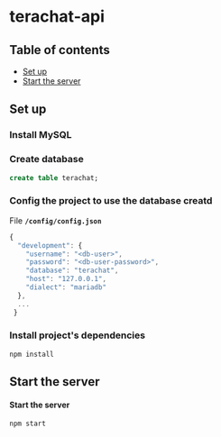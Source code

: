 # terachat-api

## Table of contents
- [Set up](#set-up)
- [Start the server](#start-the-server)

## Set up
### Install MySQL

### Create database
```sql
create table terachat;
```

### Config the project to use the database creatd
File **`/config/config.json`**
```js
{
  "development": {
    "username": "<db-user>",
    "password": "<db-user-password>",
    "database": "terachat",
    "host": "127.0.0.1",
    "dialect": "mariadb"
  },
  ...
 }
```
### Install project's dependencies
```shell
npm install
```

## Start the server
#### Start the server
```shell
npm start
```
